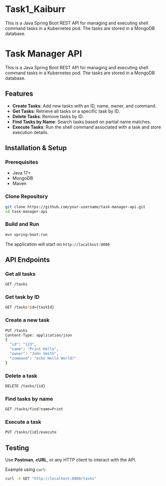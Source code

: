 # Task1_Kaiburr
This is a Java Spring Boot REST API for managing and executing shell command tasks in a Kubernetes pod. The tasks are stored in a MongoDB database.
# Task Manager API

This is a Java Spring Boot REST API for managing and executing shell command tasks in a Kubernetes pod. The tasks are stored in a MongoDB database.

## Features
- **Create Tasks**: Add new tasks with an ID, name, owner, and command.
- **Get Tasks**: Retrieve all tasks or a specific task by ID.
- **Delete Tasks**: Remove tasks by ID.
- **Find Tasks by Name**: Search tasks based on partial name matches.
- **Execute Tasks**: Run the shell command associated with a task and store execution details.

## Installation & Setup
### Prerequisites
- Java 17+
- MongoDB
- Maven

### Clone Repository
```sh
git clone https://github.com/your-username/task-manager-api.git
cd task-manager-api
```

### Build and Run
```sh
mvn spring-boot:run
```

The application will start on `http://localhost:8080`

## API Endpoints
### Get all tasks
```sh
GET /tasks
```
### Get task by ID
```sh
GET /tasks?id={taskId}
```
### Create a new task
```sh
PUT /tasks
Content-Type: application/json
{
  "id": "123",
  "name": "Print Hello",
  "owner": "John Smith",
  "command": "echo Hello World!"
}
```
### Delete a task
```sh
DELETE /tasks/{id}
```
### Find tasks by name
```sh
GET /tasks/find?name=Print
```
### Execute a task
```sh
PUT /tasks/{id}/execute
```

## Testing
Use **Postman**, **cURL**, or any HTTP client to interact with the API.

Example using `curl`:
```sh
curl -X GET "http://localhost:8080/tasks"
```

